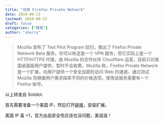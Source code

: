```yaml
---
title: "试用 Firefox Private Network" 
date: 2019-09-13
lastmod: 2019-09-13
draft: false
categories: ["随笔"]
author: "sherry"
---
```

> Mozilla 宣布了 Test Pilot Program 回归，推出了 Firefox Private Network Beta 服务。你可以称这是一个 VPN 服务，但它实际上是一个 HTTP/HTTPS 代理，由 Mozilla 的合作伙伴 Cloudflare 运营，目前只对美国桌面版用户提供，暂时不会收费。Mozilla 称，Firefox Private Network 是一个扩展，向用户提供一个安全加密的访问 Web 的通道，通过测试 Mozilla 将根据用户需求探索不同的价格选项。使用该服务需要有一个 Firefox 账号。

<!--more-->

以上转发自 Solidot.

首先需要准备一个美国 IP，然后打开[链接](https://private-network.firefox.com/)，安装扩展。

美国 IP 喜 +1，官方出品安全性应该也没问题，美滋滋！
